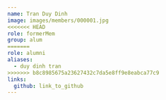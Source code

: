 ```yaml
---
name: Tran Duy Dinh 
image: images/members/000001.jpg 
<<<<<<< HEAD
role: formerMem
group: alum
=======
role: alumni
aliases:
  - duy dinh tran
>>>>>>> b8c8985675a23627432c7da5e8ff9e8eabca77c9
links:
  github: link_to_github 
---
```

